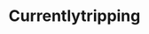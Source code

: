 ---
title: Currentlytripping
crosslinks:
- livven
- youtubefactsbot
- anti_gif_bot
- Art
- youtubot
- FractalGifs
- pics
- perfectloops
- interestingasfuck
- MassdropBot
- LSD
- oddlysatisfying
- replications
- iosgaming
- CasualConversation
- glitch_art
- Christianity
- trippy
- AltJ
- Vive
---